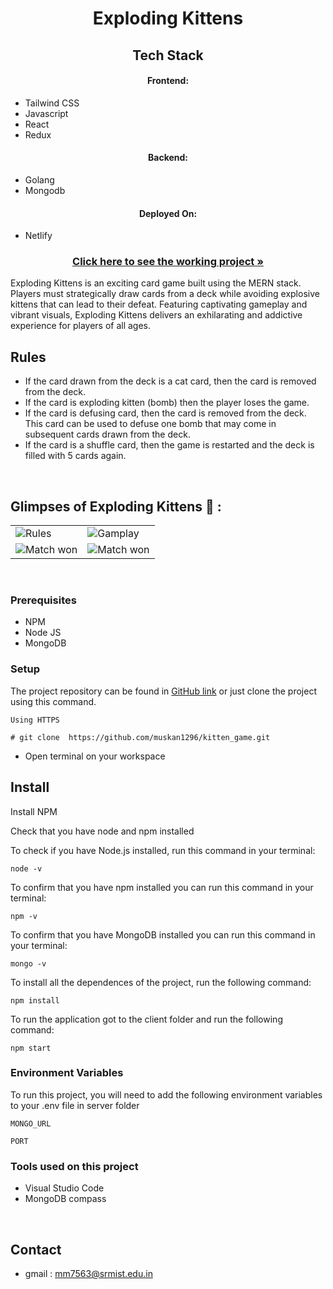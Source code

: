 <h1 align="center">Exploding Kittens</h1>

<h2 align="center"> Tech Stack</h2>


<h4 align="center">Frontend:</h4>

- Tailwind CSS
- Javascript
- React
- Redux
  

<h4 align="center">Backend:</h4>

- Golang
- Mongodb


<h4 align="center">Deployed On:</h4>

- Netlify

<h3 align="center"><a href="https://dapper-caramel-818d12.netlify.app"><strong>Click here to see the working project »</strong></a></h3>

Exploding Kittens is an exciting card game built using the MERN stack. Players must strategically draw cards from a deck while avoiding explosive kittens that can lead to their defeat. Featuring captivating gameplay and vibrant visuals, Exploding Kittens delivers an exhilarating and addictive experience for players of all ages.

## Rules
- If the card drawn from the deck is a cat card, then the card is removed from the deck.
- If the card is exploding kitten (bomb) then the player loses the game.
- If the card is defusing card, then the card is removed from the deck. This card can be used to defuse one bomb that may come in subsequent cards drawn from the deck.
- If the card is a shuffle card, then the game is restarted and the deck is filled with 5 cards again.



<br />

## Glimpses of Exploding Kittens 🙈 :


<table>
  <tr>
    <td><img src="https://res.cloudinary.com/dynjwlpl3/image/upload/v1682148430/Exploding%20Kittens/game_2_q1jti4.png" alt="Rules" /></td>
    <td><img src="https://res.cloudinary.com/dynjwlpl3/image/upload/v1682148431/Exploding%20Kittens/game_3_oipgja.png" alt="Gamplay" /></td>
  </tr>
  <tr>
    <td><img src="https://res.cloudinary.com/dynjwlpl3/image/upload/v1682148430/Exploding%20Kittens/game_4_azan9z.png" alt="Match won" /></td>
    <td><img src="https://res.cloudinary.com/dynjwlpl3/image/upload/v1682148431/Exploding%20Kittens/game_5_ebvi23.png" alt="Match won" /></td>
  </tr>
</table>

<br />


### Prerequisites

- NPM 
- Node JS
- MongoDB

### Setup


The project repository can be found in [GitHub link](https://github.com/muskan1296/kitten_game) or just clone the project using this command. 


```
Using HTTPS

# git clone  https://github.com/muskan1296/kitten_game.git
```

+ Open terminal on your workspace 


## Install

Install NPM

Check that you have node and npm installed

To check if you have Node.js installed, run this command in your terminal:


```
node -v
```

To confirm that you have npm installed you can run this command in your terminal:


```
npm -v
```

To confirm that you have MongoDB installed you can run this command in your terminal:


```
mongo -v
```


To install all the dependences of the project, run the following command:


```
npm install
```


To run the application got to the client folder and run the following command:

```
npm start
```

### Environment Variables

To run this project, you will need to add the following environment variables to your .env file in server folder

`MONGO_URL`

`PORT`



### Tools used on this project

- Visual Studio Code
- MongoDB compass

<br/>


## Contact

- gmail : mm7563@srmist.edu.in
  
